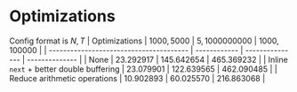# Optimizations

Config format is $N, T$
| Optimizations                           | $1000, 5000$ | $5, 1000000000$ | $1000, 100000$ |
| --------------------------------------- | ------------ | --------------- | -------------- |
| None                                    | $23.292917$  | $145.642654$    | $465.369232$   |
| Inline `next` + better double buffering | $23.079901$  | $122.639565$    | $462.090485$   |
| Reduce arithmetic operations            | $10.902893$  | $60.025570$     | $216.863068$   |
